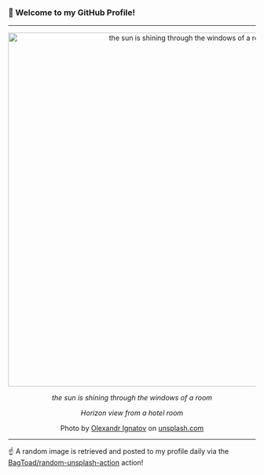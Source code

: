 ### 👋 Welcome to my GitHub Profile!

----

<div align="center">
  <img width="720" src="https://images.unsplash.com/photo-1568495248360-ba651fef64a9?crop=entropy&cs=tinysrgb&fit=max&fm=jpg&ixid=M3w1NTI0OTR8MHwxfHJhbmRvbXx8fHx8fHx8fDE3MDgyMzY1Mjl8&ixlib=rb-4.0.3&q=80&w=1080" alt="the sun is shining through the windows of a room">
  
  <em>the sun is shining through the windows of a room</em>
  
  <em>Horizon view from a hotel room</em>
  
  Photo by [Olexandr Ignatov](http://olexandrignatov.com) on [unsplash.com](https://unsplash.com/)
</div>

----

☝️ A random image is retrieved and posted to my profile daily via the [BagToad/random-unsplash-action](https://github.com/BagToad/random-unsplash-action) action!
